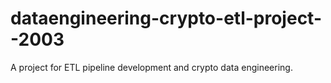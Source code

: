 # dataengineering-crypto-etl-project--2003
A project for ETL pipeline development and crypto data engineering.
